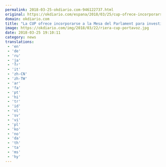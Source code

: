 ```yaml
---
permalink: 2018-03-25-okdiario.com-946122737.html
original: https://okdiario.com/espana/2018/03/25/cup-ofrece-incorporarse-mesa-del-parlament-investir-puigdemont-2022649
domain: okdiario.com
title: "La CUP ofrece incorporarse a la Mesa del Parlament para investir a Puigdemont"
image: https://okdiario.com/img/2018/03/22/riera-cup-portavoz.jpg
date: 2018-03-25 19:10:11
category: news
translations: 
 - 'en'
 - 'de'
 - 'ru'
 - 'ja'
 - 'fr'
 - 'it'
 - 'zh-CN'
 - 'zh-TW'
 - 'ar'
 - 'fa'
 - 'pt'
 - 'hi'
 - 'tr'
 - 'id'
 - 'nl'
 - 'sv'
 - 'vi'
 - 'pl'
 - 'ko'
 - 'no'
 - 'da'
 - 'th'
 - 'ta'
 - 'ms'
 - 'hy'
---
```


